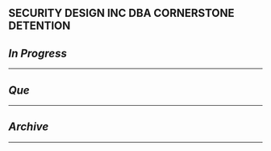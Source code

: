 ## SECURITY DESIGN INC DBA CORNERSTONE DETENTION

## *In Progress*

--------------------

## *Que*

-----------------------------------
## *Archive*

-----------------------------------
